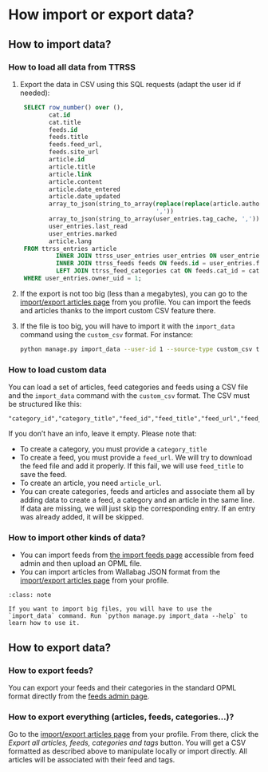 <!--
SPDX-FileCopyrightText: 2023-2025 Legadilo contributors

SPDX-License-Identifier: CC-BY-SA-4.0
-->

# How import or export data?

## How to import data?

### How to load all data from TTRSS

1. Export the data in CSV using this SQL requests (adapt the user id if needed):

   ```sql
    SELECT row_number() over (),
           cat.id                                                      AS category_id,
           cat.title                                                   AS category_title,
           feeds.id                                                    AS feed_id,
           feeds.title                                                 AS feed_title,
           feeds.feed_url,
           feeds.site_url                                              AS feed_site_url,
           article.id                                                  AS article_id,
           article.title                                               AS article_title,
           article.link                                                AS article_url,
           article.content                                             AS article_content,
           article.date_entered                                        AS article_date_published,
           article.date_updated                                        AS article_date_updated,
           array_to_json(string_to_array(replace(replace(article.author, ' & ', ','), ' et ', ','),
                                         ','))                         AS article_authors,
           array_to_json(string_to_array(user_entries.tag_cache, ',')) AS article_tags,
           user_entries.last_read                                      AS article_read_at,
           user_entries.marked                                         AS article_is_favorite,
           article.lang                                                AS article_lang
    FROM ttrss_entries article
             INNER JOIN ttrss_user_entries user_entries ON user_entries.ref_id = article.id
             INNER JOIN ttrss_feeds feeds ON feeds.id = user_entries.feed_id
             LEFT JOIN ttrss_feed_categories cat ON feeds.cat_id = cat.id
    WHERE user_entries.owner_uid = 1;
    ```
2. If the export is not too big (less than a megabytes), you can go to the [import/export articles page](https://www.legadilo.eu/import-export/articles/import_export/) from you profile. You can import the feeds and articles thanks to the import custom CSV feature there.
3. If the file is too big, you will have to import it with the `import_data` command using the `custom_csv` format. For instance:

   ```bash
   python manage.py import_data --user-id 1 --source-type custom_csv ttrss_data.csv
   ```

### How to load custom data

You can load a set of articles, feed categories and feeds using a CSV file and the `import_data` command with the `custom_csv` format.
The CSV must be structured like this:

```csv
"category_id","category_title","feed_id","feed_title","feed_url","feed_site_url","article_id","article_title","article_url","article_content","article_date_published","article_date_updated","article_authors","article_tags","article_read_at","article_is_favorite","article_lang","comments"
```

If you don’t have an info, leave it empty.
Please note that:
- To create a category, you must provide a `category_title`
- To create a feed, you must provide a `feed_url`. We will try to download the feed file and add it properly. If this fail, we will use `feed_title` to save the feed.
- To create an article, you need `article_url`.
- You can create categories, feeds and articles and associate them all by adding data to create a feed, a category and an article in the same line. If data are missing, we will just skip the corresponding entry. If an entry was already added, it will be skipped.

### How to import other kinds of data?

- You can import feeds from [the import feeds page](https://www.legadilo.eu/import-export/feeds/import/) accessible from feed admin and then upload an OPML file.
- You can import articles from Wallabag JSON format from the [import/export articles page](https://www.legadilo.eu/import-export/articles/import_export/) from your profile.

```{admonition} Note on big imports
:class: note

If you want to import big files, you will have to use the `import_data` command. Run `python manage.py import_data --help` to learn how to use it.
```

## How to export data?

### How to export feeds?

You can export your feeds and their categories in the standard OPML format directly from the [feeds admin page](https://www.legadilo.eu/feeds/).

### How to export everything (articles, feeds, categories…)?

Go to the [import/export articles page](https://www.jujens.eu/import-export/articles/import_export/) from your profile. From there, click the _Export all articles, feeds, categories and tags_ button. You will get a CSV formatted as described above to manipulate locally or import directly. All articles will be associated with their feed and tags.
